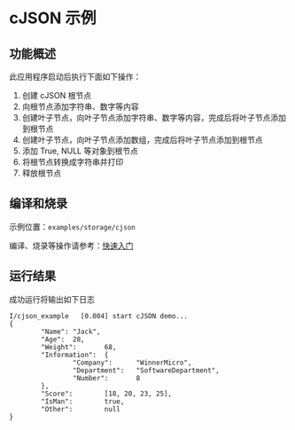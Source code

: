 # cJSON 示例

## 功能概述

此应用程序启动后执行下面如下操作：

1. 创建 cJSON 根节点
2. 向根节点添加字符串、数字等内容
3. 创建叶子节点，向叶子节点添加字符串、数字等内容，完成后将叶子节点添加到根节点
4. 创建叶子节点，向叶子节点添加数组，完成后将叶子节点添加到根节点
5. 添加 True, NULL 等对象到根节点
6. 将根节点转换成字符串并打印
7. 释放根节点

## 编译和烧录

示例位置：`examples/storage/cjson`

编译、烧录等操作请参考：[快速入门](https://doc.winnermicro.net/w800/zh_CN/2.2-beta.2/get_started/index.html)

## 运行结果

成功运行将输出如下日志

```
I/cjson_example   [0.004] start cJSON demo...
{
        "Name": "Jack",
        "Age":  28,
        "Weight":       68,
        "Information":  {
                "Company":      "WinnerMicro",
                "Department":   "SoftwareDepartment",
                "Number":       8
        },
        "Score":        [18, 20, 23, 25],
        "IsMan":        true,
        "Other":        null
}
```

